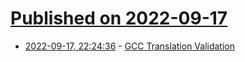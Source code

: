 # [Published on 2022-09-17](index.md)

* [2022-09-17, 22:24:36](https://lobste.rs/s/6yfvjv/gcc_translation_validation) - [GCC Translation Validation](https://kristerw.github.io/2022/09/13/translation-validation/)
